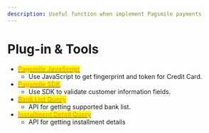 ```yaml
---
description: Useful function when implement Pagsmile payments
---
```


# Plug-in & Tools

* [<mark style="color:orange;">**Pagsmile JavaScript**</mark>](pagsmile-javascript.md)
  * Use JavaScript to get fingerprint and token  for Credit Card.
* [<mark style="color:orange;">**Pagsmile SDK**</mark>](pagsmileSDK.md)
  * Use SDK to validate customer information fields.
* [<mark style="color:orange;">**Bank List Query**</mark>](supported-bank-list-query.md)
  * API for getting supported bank list.&#x20;
* [<mark style="color:orange;">**Installment Detail Query**</mark>](installment-detail-query.md)
  * API for getting installment details
